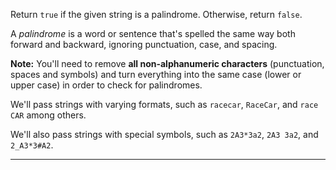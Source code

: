 <div class="challenge-instructions javascript-algorithms-and-data-structures-projects"><div><section id="description">
<p>Return <code>true</code> if the given string is a palindrome. Otherwise, return <code>false</code>.</p>
<p>A <dfn>palindrome</dfn> is a word or sentence that's spelled the same way both forward and backward, ignoring punctuation, case, and spacing.</p>
<p><strong>Note:</strong> You'll need to remove <strong>all non-alphanumeric characters</strong> (punctuation, spaces and symbols) and turn everything into the same case (lower or upper case) in order to check for palindromes.</p>
<p>We'll pass strings with varying formats, such as <code>racecar</code>, <code>RaceCar</code>, and <code>race CAR</code> among others.</p>
<p>We'll also pass strings with special symbols, such as <code>2A3*3a2</code>, <code>2A3 3a2</code>, and <code>2_A3*3#A2</code>.</p>
</section></div><hr/></div>